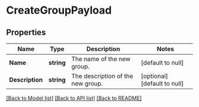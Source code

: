 # CreateGroupPayload

## Properties
Name | Type | Description | Notes
------------ | ------------- | ------------- | -------------
**Name** | **string** | The name of the new group. | [default to null]
**Description** | **string** | The description of the new group. | [optional] [default to null]

[[Back to Model list]](../README.md#documentation-for-models) [[Back to API list]](../README.md#documentation-for-api-endpoints) [[Back to README]](../README.md)

